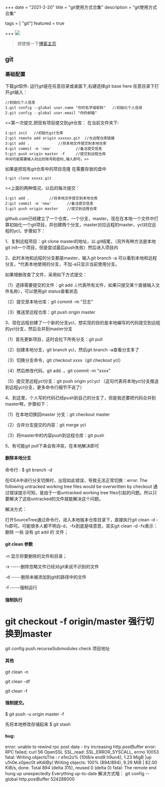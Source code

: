 +++
date = "2021-2-20"
title = "git使用方式合集"
description = "git使用方式合集"

tags = [ "git"]
featured = true

+++
![](https://gitee.com/lalalaxiaowifi/pictures/raw/master/image/%E6%97%A5%E5%B8%B8%E6%90%AC%E7%A0%96%E5%A4%B4.png)
> 顺便推一下[博客主页](http://lalalaxiaowifi.gitee.io/pictures/)
## git 
### 基础配置
下载git软件:
运行git是在任意目录或桌面下,右键选择git base here
任意目录下打开git输入：
````aidl
//初始化个人信息
1.git config --global user.name "你的名字或昵称"	//初始化个人信息
2.git config --global user.email "你的邮箱"	
````

<<第一次提交,把现有项目提交到git仓库：
在当前文件夹下:

````aidl
1:git init   //初始化git仓库
2:git remote add origin xxxxxx.git	//与远程仓库链接
3:git add .				//将本地文件提交到本地仓库
4:git commit -m 'new'			//备注提交信息
5:git push origin master -f		//提交到远程仓库
中间可能需要输入码云的账号和密码,输入即可。>>
````

如果是把现有git仓库中的项目克隆
在需要存放的盘中
````aidl
1:git clone xxxxx.git
````

<<上面的两种情况，以后的每次提交：
````aidl
1:git add .			//将本地文件提交到本地仓库
2:git commit -m 'new'		//备注提交信息
3:git push origin master	//提交到远程仓库
````

github.com已经建立了一个仓库，一个分支，master。现在在本地一个文件中打算初始化一个git项目，并创建两个分支，master对应远程的master，ycl对应远程的ycl。步骤如下：

1、复制远程项目：git clone master的地址，以.git结尾，（另外有种方法是本地git init一个项目，但是尝试最后push失败）然后进入项目内

2、此时本地和远程的分支都是master，输入git branch -a 可以看到本地和远程分支，*代表本地使用的分支，不加-a只显示当前使用分支。



如果增删改查了文件，采用如下方式提交：

（1）选择需要提交的文件：git add .(.代表所有文件，如果只提交某个直接输入文件名称），可以使用git status查看状态

（2）提交至本地仓库：git commit -m "日志"

（3）推送至远程仓库：git push origin master

3、现在远程创建了一个新的分支ycl，想实现的目的是本地编写的代码提交到远程的ycl分支，然后合并到master分支

（1）首先更新项目，这时会拉下所有分支：git pull



（2）创建本地分支，git branch ycl，然后git branch -a查看分支多了



（3）切换分支命令，git checkout xxxx（git checkout ycl）

（4）然后修改代码，git add .，git commit -m "xxxx"

（5）提交至远程ycl分支：git push origin ycl:ycl （这句代表将本地ycl分支推送到远程ycl分支，更多命令行细节不说了）

4、到这里，个人写的代码已经push到自己的分支了，但是我还要把代码合并到master啊，步骤如下：

（1）在本地切换回master 分支：git checkout master

（2）合并分支提交的内容：git merge ycl

（3）将master中的内容push到远程仓库：git push

5、有可能git pull下来会有冲突，在本地解决即可


#### 删除本地分支
命令行 : $ git branch -d <BranchName>

在IDEA中进行分支切换时，出现如此错误，导致无法正常切换：error: The following untracked working tree files would be overwritten by checkout
通过错误提示可知，是由于一些untracked working tree files引起的问题。所以只要解决了这些untracked的文件就能解决这个问题。

解决方式：

打开SourceTree通过命令行，进入本地版本仓库目录下，直接执行git clean -d -fx即可。可能很多人都不明白-d，-fx到底是啥意思，其实git clean -d -fx表示：删除 一些 没有 git add 的 文件；

#### git clean 参数

-n 显示将要删除的文件和目录；

-x -----删除忽略文件已经对git来说不识别的文件

-d -----删除未被添加到git的路径中的文件

-f -----强制运行
#### 强制执行
# git checkout -f  origin/master 强行切换到master 

git config push.recurseSubmodules check  项目地址


#### 其他 
git clean -n

git clean -df

git clean -f

#### 强制提交。
$ git push -u origin master -f

先将本地修改存储起来
$ git stash

#### bug:
error: unable to rewind rpc post data - try increasing http.postBuffer
error: RPC failed; curl 56 OpenSSL SSL_read: SSL_ERROR_SYSCALL, errno 10053
fatal: Writing objectsThe : r e1m2o% (10t8/e end8 h9un4), 1.23 MigB  |up  u1n0e.x0pec0t eKdilBy/
Writing objects: 100% (894/894), 9.29 MiB | 82.00 KiB/s, done.
Total 894 (delta 315), reused 0 (delta 0)
fatal: The remote end hung up unexpectedly
Everything up-to-date
解决方式哦：
git config --global http.postBuffer 524288000

